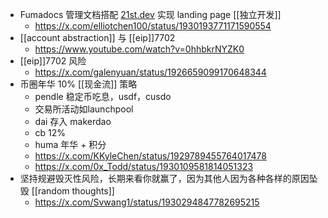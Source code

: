 - Fumadocs 管理文档搭配 [21st.dev](https://t.co/i8XnImoEEv) 实现 landing page [[独立开发]]
	- https://x.com/elliotchen100/status/1930193771171590554
- [[account abstraction]] 与 [[eip]]7702
	- https://www.youtube.com/watch?v=0hhbkrNYZK0
- [[eip]]7702 风险
	- https://x.com/galenyuan/status/1926659099170648344
- 币圈年华 10% [[现金流]] 策略
	- pendle 稳定币吃息，usdf，cusdo
	- 交易所活动如launchpool
	- dai 存入 makerdao
	- cb 12%
	- huma 年华 + 积分
	- https://x.com/KKyleChen/status/1929789455764017478
	- https://x.com/0x_Todd/status/1930109581814051323
- 坚持规避毁灭性风险，长期来看你就赢了，因为其他人因为各种各样的原因坠毁 [[random thoughts]]
	- https://x.com/Svwang1/status/1930294847782695215